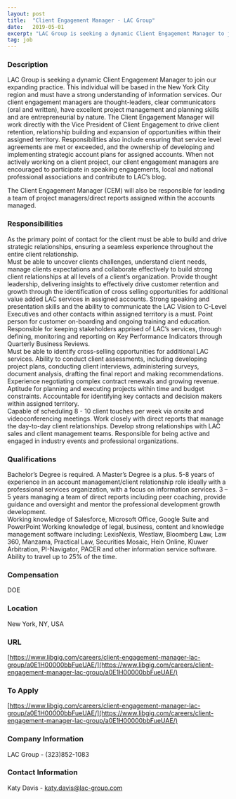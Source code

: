 ```yaml
---
layout: post
title:  "Client Engagement Manager - LAC Group"
date:   2019-05-01
excerpt: "LAC Group is seeking a dynamic Client Engagement Manager to join our expanding practice. This individual will be based in the New York City region and must have a strong understanding of information services. Our client engagement managers are thought-leaders, clear communicators (oral and written), have excellent project management and..."
tag: job
---
```


### Description   

LAC Group is seeking a dynamic Client Engagement Manager to join our expanding practice.  This individual will be based in the New York City region and must have a strong understanding of information services.  Our client engagement managers are thought-leaders, clear communicators (oral and written), have excellent project management and planning skills and are entrepreneurial by nature. The Client Engagement Manager will work directly with the Vice President of Client Engagement to drive client retention, relationship building and expansion of opportunities within their assigned territory. Responsibilities also include ensuring that service level agreements are met or exceeded, and the  ownership of developing and implementing strategic account plans for assigned accounts.  When not actively working on a client project, our client engagement managers are encouraged to participate in speaking engagements, local and national professional associations and contribute to LAC’s blog.

The Client Engagement Manager (CEM) will also be responsible for leading a team of project managers/direct reports assigned within the accounts managed.



### Responsibilities   

As the primary point of contact for the client must be able to build and drive strategic relationships, ensuring a seamless experience throughout the entire client relationship.   
Must be able to uncover clients challenges, understand client needs, manage clients expectations and collaborate effectively to build strong client relationships at all levels of a client’s organization.
Provide thought leadership, delivering insights to effectively drive customer retention and growth through the identification of cross selling opportunities for additional value added LAC services in assigned accounts. Strong speaking and presentation skills and the ability to communicate the LAC Vision to C-Level Executives and other contacts within assigned territory is a must.
Point person for customer on-boarding and ongoing training and education.
Responsible for keeping stakeholders apprised of LAC’s services, through defining, monitoring and reporting on Key Performance Indicators through Quarterly Business Reviews.   
Must be able to identify cross-selling opportunities for additional LAC services. 
Ability to conduct client assessments, including developing project plans, conducting client interviews, administering surveys, document analysis, drafting the final report and making recommendations.
Experience negotiating complex contract renewals and growing revenue.
Aptitude for planning and executing projects within time and budget constraints.
Accountable for identifying key contacts and decision makers within assigned territory.  
Capable of scheduling 8 - 10 client touches per week via onsite and videoconferencing meetings.
Work closely with direct reports that manage the day-to-day client relationships.
Develop strong relationships with LAC sales and client management teams.
Responsible for being active and engaged in industry events and professional organizations.


### Qualifications   

Bachelor’s Degree is required. A Master’s Degree is a plus.
5-8 years of experience in an account management/client relationship role ideally with a professional services organization, with a focus on information services.
3 – 5 years managing a team of direct reports including peer coaching, provide guidance and oversight and mentor the professional development growth development.  
Working knowledge of Salesforce, Microsoft Office, Google Suite and PowerPoint
Working knowledge of legal, business, content and knowledge management software including: LexisNexis, Westlaw, Bloomberg Law,  Law 360, Manzama, Practical Law, Securities Mosaic, Hein Online, Kluwer Arbitration, PI-Navigator, PACER and other information service software.
Ability to travel up to 25% of the time.


### Compensation   

DOE


### Location   

New York, NY, USA


### URL   

[https://www.libgig.com/careers/client-engagement-manager-lac-group/a0E1H00000bbFueUAE/](https://www.libgig.com/careers/client-engagement-manager-lac-group/a0E1H00000bbFueUAE/)

### To Apply   

[https://www.libgig.com/careers/client-engagement-manager-lac-group/a0E1H00000bbFueUAE/](https://www.libgig.com/careers/client-engagement-manager-lac-group/a0E1H00000bbFueUAE/)


### Company Information   

LAC Group - (323)852-1083


### Contact Information   

Katy Davis - katy.davis@lac-group.com


